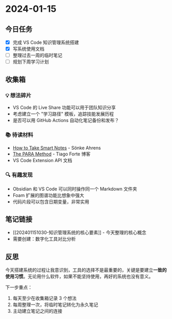 # 2024-01-15

## 今日任务

- [x] 完成 VS Code 知识管理系统搭建
- [x] 写系统使用文档
- [ ] 整理过去一周的临时笔记
- [ ] 规划下周学习计划

## 收集箱

### 💡 想法碎片
- VS Code 的 Live Share 功能可以用于团队知识分享
- 考虑建立一个 "学习路径" 模板，追踪技能发展历程
- 是否可以用 GitHub Actions 自动化笔记备份和发布？

### 📚 待读材料
- [How to Take Smart Notes](https://example.com) - Sönke Ahrens
- [The PARA Method](https://fortelabs.co/blog/para/) - Tiago Forte 博客
- VS Code Extension API 文档

### 🔍 有趣发现
- Obsidian 和 VS Code 可以同时操作同一个 Markdown 文件夹
- Foam 扩展的图谱功能比想象中强大
- 代码片段可以包含日期变量，非常实用

## 笔记链接

- [[202401151030-知识管理系统的核心要素]] - 今天整理的核心概念
- 需要创建：数字化工具对比分析

## 反思

今天搭建系统的过程让我意识到，工具的选择不是最重要的，关键是要建立**一致的使用习惯**。无论用什么软件，如果不能坚持使用，再好的系统也没有意义。

下一步重点：
1. 每天至少在收集箱记录 3 个想法
2. 每周整理一次，将临时笔记转化为永久笔记
3. 主动建立笔记之间的连接 
   

